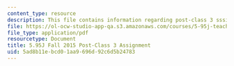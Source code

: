 ```yaml
---
content_type: resource
description: This file contains information regarding post-class 3 sssignment.
file: https://ol-ocw-studio-app-qa.s3.amazonaws.com/courses/5-95j-teaching-college-level-science-and-engineering-fall-2015/5ad8b11ebcd01aa9696d92c6d5b24783_MIT5_95JF15_Assignment3.pdf
file_type: application/pdf
resourcetype: Document
title: 5.95J Fall 2015 Post-Class 3 Assignment
uid: 5ad8b11e-bcd0-1aa9-696d-92c6d5b24783
---
```

